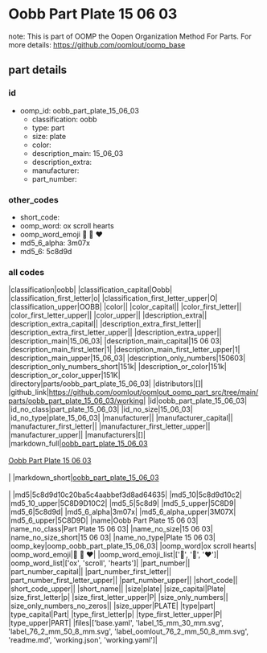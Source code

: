 # Oobb Part Plate 15 06 03  

note: This is part of OOMP the Oopen Organization Method For Parts. For more details: https://github.com/oomlout/oomp_base

##  part details





### id
* oomp_id: oobb_part_plate_15_06_03
  * classification: oobb
  * type: part
  * size: plate
  * color: 
  * description_main: 15_06_03
  * description_extra: 
  * manufacturer: 
  * part_number: 

### other_codes
* short_code: 
* oomp_word: ox scroll hearts
* oomp_word_emoji :ox: :scroll: :hearts:
* md5_6_alpha: 3m07x
* md5_6: 5c8d9d

### all codes 
|classification|oobb|
|classification_capital|Oobb|
|classification_first_letter|o|
|classification_first_letter_upper|O|
|classification_upper|OOBB|
|color||
|color_capital||
|color_first_letter||
|color_first_letter_upper||
|color_upper||
|description_extra||
|description_extra_capital||
|description_extra_first_letter||
|description_extra_first_letter_upper||
|description_extra_upper||
|description_main|15_06_03|
|description_main_capital|15 06 03|
|description_main_first_letter|1|
|description_main_first_letter_upper|1|
|description_main_upper|15_06_03|
|description_only_numbers|150603|
|description_only_numbers_short|151k|
|description_or_color|151k|
|description_or_color_upper|151K|
|directory|parts/oobb_part_plate_15_06_03|
|distributors|[]|
|github_link|https://github.com/oomlout/oomlout_oomp_part_src/tree/main/parts/oobb_part_plate_15_06_03/working|
|id|oobb_part_plate_15_06_03|
|id_no_class|part_plate_15_06_03|
|id_no_size|15_06_03|
|id_no_type|plate_15_06_03|
|manufacturer||
|manufacturer_capital||
|manufacturer_first_letter||
|manufacturer_first_letter_upper||
|manufacturer_upper||
|manufacturers|[]|
|markdown_full|[oobb_part_plate_15_06_03](https://github.com/oomlout/oomlout_oomp_part_src/tree/main/parts/oobb_part_plate_15_06_03/working)<br>[](https://github.com/oomlout/oomlout_oomp_part_src/tree/main/parts/oobb_part_plate_15_06_03/working)<br>[Oobb Part Plate 15 06 03](https://github.com/oomlout/oomlout_oomp_part_src/tree/main/parts/oobb_part_plate_15_06_03/working)<br><br>|
|markdown_short|[oobb_part_plate_15_06_03](https://github.com/oomlout/oomlout_oomp_part_src/tree/main/parts/oobb_part_plate_15_06_03/working)<br><br>|
|md5|5c8d9d10c20ba5c4aabbef3d8ad64635|
|md5_10|5c8d9d10c2|
|md5_10_upper|5C8D9D10C2|
|md5_5|5c8d9|
|md5_5_upper|5C8D9|
|md5_6|5c8d9d|
|md5_6_alpha|3m07x|
|md5_6_alpha_upper|3M07X|
|md5_6_upper|5C8D9D|
|name|Oobb Part Plate 15 06 03|
|name_no_class|Part Plate 15 06 03|
|name_no_size|15 06 03|
|name_no_size_short|15 06 03|
|name_no_type|Plate 15 06 03|
|oomp_key|oomp_oobb_part_plate_15_06_03|
|oomp_word|ox scroll hearts|
|oomp_word_emoji|:ox: :scroll: :hearts:|
|oomp_word_emoji_list|[':ox:', ':scroll:', ':hearts:']|
|oomp_word_list|['ox', 'scroll', 'hearts']|
|part_number||
|part_number_capital||
|part_number_first_letter||
|part_number_first_letter_upper||
|part_number_upper||
|short_code||
|short_code_upper||
|short_name||
|size|plate|
|size_capital|Plate|
|size_first_letter|p|
|size_first_letter_upper|P|
|size_only_numbers||
|size_only_numbers_no_zeros||
|size_upper|PLATE|
|type|part|
|type_capital|Part|
|type_first_letter|p|
|type_first_letter_upper|P|
|type_upper|PART|
|files|['base.yaml', 'label_15_mm_30_mm.svg', 'label_76_2_mm_50_8_mm.svg', 'label_oomlout_76_2_mm_50_8_mm.svg', 'readme.md', 'working.json', 'working.yaml']|
